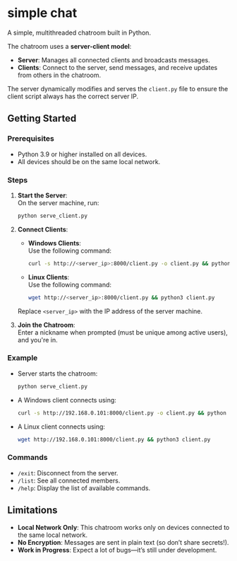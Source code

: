 # simple chat

A simple, multithreaded chatroom built in Python.

The chatroom uses a **server-client model**:

- **Server**: Manages all connected clients and broadcasts messages.
- **Clients**: Connect to the server, send messages, and receive updates from others in the chatroom.

The server dynamically modifies and serves the `client.py` file to ensure the client script always has the correct server IP.

## Getting Started

### Prerequisites

- Python 3.9 or higher installed on all devices.
- All devices should be on the same local network.

### Steps

1. **Start the Server**:\
   On the server machine, run:

   ```bash
   python serve_client.py
   ```

2. **Connect Clients**:

   - **Windows Clients**:\
     Use the following command:

     ```bash
     curl -s http://<server_ip>:8000/client.py -o client.py && python client.py
     ```

   - **Linux Clients**:\
     Use the following command:

     ```bash
     wget http://<server_ip>:8000/client.py && python3 client.py
     ```

   Replace `<server_ip>` with the IP address of the server machine.

3. **Join the Chatroom**:\
   Enter a nickname when prompted (must be unique among active users), and you're in.

### Example

- Server starts the chatroom:

  ```bash
  python serve_client.py
  ```

- A Windows client connects using:

  ```bash
  curl -s http://192.168.0.101:8000/client.py -o client.py && python client.py
  ```

- A Linux client connects using:

  ```bash
  wget http://192.168.0.101:8000/client.py && python3 client.py
  ```

### Commands

- `/exit`: Disconnect from the server.
- `/list`: See all connected members.
- `/help`: Display the list of available commands.

## Limitations

- **Local Network Only**: This chatroom works only on devices connected to the same local network.
- **No Encryption**: Messages are sent in plain text (so don’t share secrets!).
- **Work in Progress**: Expect a lot of bugs—it’s still under development.
